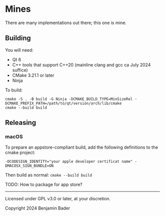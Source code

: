# Mines

There are many implementations out there; this one is mine.

## Building

You will need:
- Qt 6
- C++ tools that support C++20 (mainline clang and gcc ca July 2024 suffice)
- CMake 3.21.1 or later
- Ninja

To build:

```
cmake -S . -B build -G Ninja -DCMAKE_BUILD_TYPE=MinSizeRel -DCMAKE_PREFIX_PATH=/path/to/qt/version/arch/lib/cmake
cmake --build build
```

## Releasing

### macOS

To prepare an appstore-compliant build, add the following definitions to the cmake project:
```
-DCODESIGN_IDENTITY="your apple developer certificat name" -DMACOSX_SIGN_BUNDLE=ON
```

Then build as normal: `cmake --build build`

TODO: How to package for app store?

---

Licensed under GPL v3.0 or later, at your discretion.

Copyright 2024 Benjamin Bader
